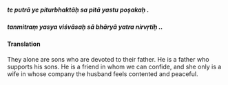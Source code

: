 ##### te putrā ye piturbhaktāḥ sa pitā yastu poṣakaḥ .
##### tanmitraṃ yasya viśvāsaḥ sā bhāryā yatra nirvṛtiḥ ..

#### Translation

They alone are sons who are devoted to their father. He is a father who supports his sons. He is a friend in whom we can confide, and she only is a wife in whose company the husband feels contented and peaceful.